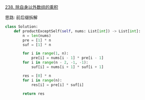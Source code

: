 

[238. 除自身以外数组的乘积](https://leetcode.cn/problems/product-of-array-except-self/description)

思路: 前后缀拆解

```python []
class Solution:
    def productExceptSelf(self, nums: List[int]) -> List[int]:
        n = len(nums)
        pre = [1] * n
        suf = [1] * n

        for i in range(1, n):
            pre[i] = nums[i - 1] * pre[i - 1]
        for i in range(n - 2, -1, -1):
            suf[i] = nums[i + 1] * suf[i + 1]

        res = [0] * n
        for i in range(n):
            res[i] = pre[i] * suf[i]

        return res
```